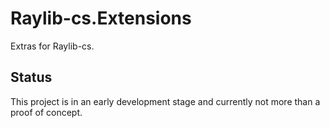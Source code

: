 # Raylib-cs.Extensions

Extras for Raylib-cs.

## Status

This project is in an early development stage and currently not more than a proof of concept.
